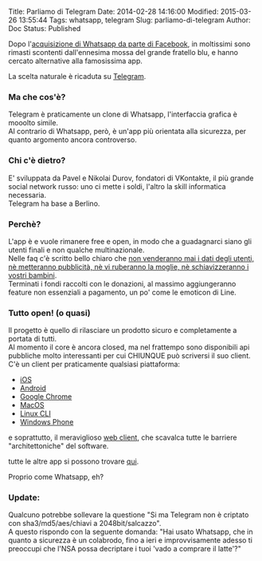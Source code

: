 Title: Parliamo di Telegram
Date: 2014-02-28 14:16:00
Modified: 2015-03-26 13:55:44
Tags: whatsapp, telegram
Slug: parliamo-di-telegram
Author: Doc
Status: Published

Dopo l'[acquisizione di Whatsapp da parte di
Facebook]({filename}2014-02-20_no_non_voglio_dare_il_mio_numero_di_telefono_a_facebook.md),
in moltissimi sono rimasti scontenti dall'ennesima mossa del grande
fratello blu, e hanno cercato alternative alla famosissima app.

La scelta naturale è ricaduta su [Telegram](https://www.telegram.org/).

### Ma che cos'è?

Telegram è praticamente un clone di Whatsapp, l'interfaccia grafica è
mooolto simile.  
Al contrario di Whatsapp, però, è un'app più orientata alla sicurezza,
per quanto argomento ancora controverso.

### Chi c'è dietro?

E' sviluppata da Pavel e Nikolai Durov, fondatori di VKontakte, il più
grande social network russo: uno ci mette i soldi, l'altro la skill
informatica necessaria.  
Telegram ha base a Berlino.

### Perchè?

L'app è e vuole rimanere free e open, in modo che a guadagnarci siano
gli utenti finali e non qualche multinazionale.  
Nelle faq c'è scritto bello chiaro che [non venderanno mai i dati degli
utenti, nè metteranno pubblicità, nè vi ruberanno la moglie, nè
schiavizzeranno i vostri
bambini](https://www.telegram.org/faq#q-will-you-have-ads-or-sell-my-data-or-steal-my-wife-and-enslave).  
Terminati i fondi raccolti con le donazioni, al massimo aggiungeranno
feature non essenziali a pagamento, un po' come le emoticon di Line.

### Tutto open! (o quasi)

Il progetto è quello di rilasciare un prodotto sicuro e completamente a
portata di tutti.  
Al momento il core è ancora closed, ma nel frattempo sono disponibili
api pubbliche molto interessanti per cui CHIUNQUE può scriversi il suo
client.  
C'è un client per praticamente qualsiasi piattaforma:  

* [iOS](https://itunes.apple.com/us/app/telegram-messenger/id686449807?ls=1&mt=8)  
* [Android](https://play.google.com/store/apps/details?id=org.telegram.messenger)  
* [Google Chrome](https://chrome.google.com/webstore/detail/telegram-unofficial/clhhggbfdinjmjhajaheehoeibfljjno)  
* [MacOS](https://itunes.apple.com/us/app/messenger-for-telegram/id747648890?mt=12)  
* [Linux CLI](https://github.com/vysheng/tg)  
* [Windows Phone](http://www.windowsphone.com/en-us/store/app/migram-unofficial-telegram/36c719bc-5460-48b1-a61b-c276e9877a09)

e soprattutto, il meraviglioso [web
client](https://web.telgram.org/), che scavalca tutte le
barriere "architettoniche" del software.

tutte le altre app si possono trovare
[qui](https://www.telegram.org/apps).

Proprio come Whatsapp, eh?

### Update:

Qualcuno potrebbe sollevare la questione "Si ma Telegram non è criptato
con sha3/md5/aes/chiavi a 2048bit/salcazzo".  
A questo rispondo con la seguente domanda: "Hai usato Whatsapp, che in
quanto a sicurezza è un colabrodo, fino a ieri e improvvisamente adesso
ti preoccupi che l'NSA possa decriptare i tuoi 'vado a comprare il
latte'?"
